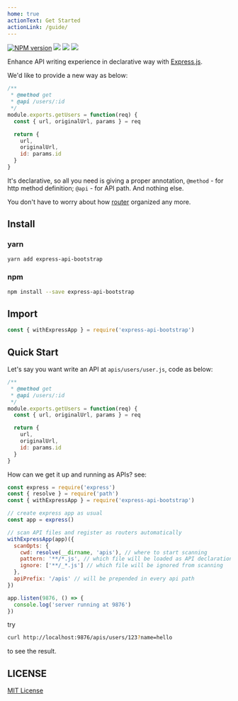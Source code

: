 ```yaml
---
home: true
actionText: Get Started
actionLink: /guide/
---
```


[![NPM version][npm-image]][npm-url]
![][david-url]
![][dt-url]
![][license-url]

Enhance API writing experience in declarative way with [Express.js](http://expressjs.com/).

We'd like to provide a new way as below:

```javascript
/**
 * @method get
 * @api /users/:id
 */
module.exports.getUsers = function(req) {
  const { url, originalUrl, params } = req

  return {
    url,
    originalUrl,
    id: params.id
  }
}
```

It's declarative, so all you need is giving a proper annotation, `@method` - for http method definition; `@api` - for API path. And nothing else.

You don't have to worry about how [router](http://expressjs.com/en/4x/api.html#router) organized any more.

## Install

### yarn

```bash
yarn add express-api-bootstrap
```

### npm

```bash
npm install --save express-api-bootstrap
```

## Import

```javascript
const { withExpressApp } = require('express-api-bootstrap')
```

## Quick Start

Let's say you want write an API at `apis/users/user.js`, code as below:

```javascript
/**
 * @method get
 * @api /users/:id
 */
module.exports.getUsers = function(req) {
  const { url, originalUrl, params } = req

  return {
    url,
    originalUrl,
    id: params.id
  }
}
```

How can we get it up and running as APIs? see:

```javascript
const express = require('express')
const { resolve } = require('path')
const { withExpressApp } = require('express-api-bootstrap')

// create express app as usual
const app = express()

// scan API files and register as routers automatically
withExpressApp(app)({
  scanOpts: {
    cwd: resolve(__dirname, 'apis'), // where to start scanning
    pattern: '**/*.js', // which file will be loaded as API declaration
    ignore: ['**/_*.js'] // which file will be ignored from scanning
  },
  apiPrefix: '/apis' // will be prepended in every api path
})

app.listen(9876, () => {
  console.log('server running at 9876')
})
```

try

```bash
curl http://localhost:9876/apis/users/123?name=hello
```

to see the result.

## LICENSE

[MIT License](https://raw.githubusercontent.com/leftstick/express-api-bootstrap/master/LICENSE)

[npm-url]: https://npmjs.org/package/express-api-bootstrap
[npm-image]: https://badge.fury.io/js/express-api-bootstrap.png
[david-url]: https://david-dm.org/leftstick/express-api-bootstrap.png
[dt-url]: https://img.shields.io/npm/dt/express-api-bootstrap.svg
[license-url]: https://img.shields.io/npm/l/express-api-bootstrap.svg
